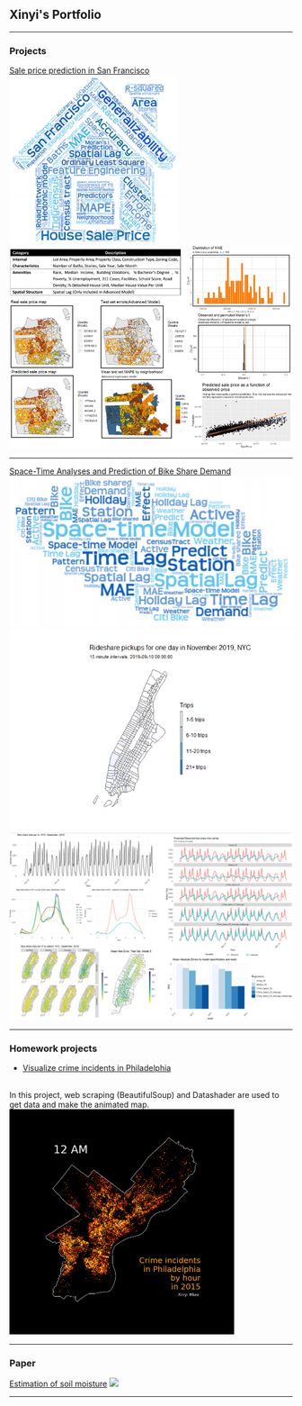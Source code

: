 ## Xinyi's Portfolio

---

### Projects

[Sale price prediction in San Francisco](/html/salesPredictionSF.html)
<img src="images/wordCloud.png?raw=true" style="width:300px;height:300px;">
<img src="images/saleSF.png?raw=true"/>

---
[Space-Time Analyses and Prediction of Bike Share Demand](/bikesharedAnalysis)
<img src="images/wordCloud_bike.png?raw=true"/>
<img src="images/bikeActivity.gif?raw=true"/>
<br>
<img src="images/bikePredict.png?raw=true"/>

---

### Homework projects

- [Visualize crime incidents in Philadelphia](https://nbviewer.jupyter.org/github/XinyiMsumyee/HomeworkProjectForMUSA620/blob/master/assignment-5_Xinyi_Miao.ipynb)
<br>
In this project, web scraping (BeautifulSoup) and Datashader are used to get data and make the animated map.
<br>
<img src="images/crimes_hour.gif?raw=true" style="width:400px;height:400px;">

---

### Paper
[Estimation of soil moisture](/pdf/soilMoisture.pdf)
<img src="images/soilMoisture_poster.jpg?raw=true"/>


---